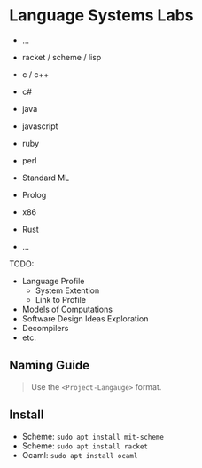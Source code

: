 # Language Systems Labs

- ...

- racket / scheme / lisp
- c / c++
- c#
- java
- javascript
- ruby
- perl
- Standard ML
- Prolog
- x86
- Rust
- ...

TODO:

- Language Profile
  - System Extention
  - Link to Profile
- Models of Computations
- Software Design Ideas Exploration
- Decompilers
- etc.

## Naming Guide

> Use the `<Project-Langauge>` format.

## Install

- Scheme: `sudo apt install mit-scheme`
- Scheme: `sudo apt install racket`
- Ocaml: `sudo apt install ocaml`
